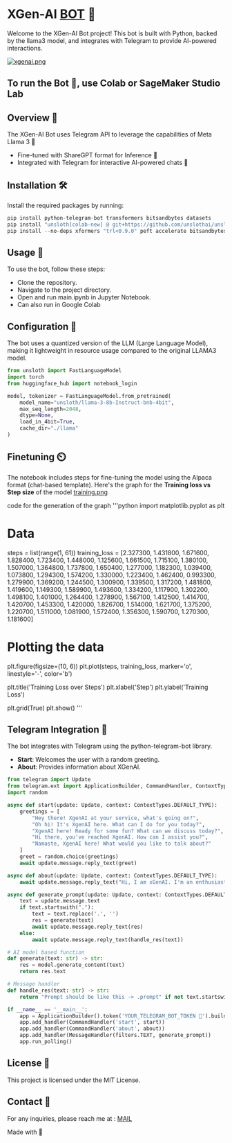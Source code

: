 # XGen-AI [BOT](https://t.me/x_genai_bot) 🤖 

Welcome to the XGen-AI Bot project! This bot is built with Python, backed by the llama3 model, and integrates with Telegram to provide AI-powered interactions.

[![xgenai.png](https://i.postimg.cc/Jz3dQcqy/xgenai.png)](https://postimg.cc/ZWRcbNXZ)

## To run the Bot 🤖, use Colab or SageMaker Studio Lab 

## Overview 🌟

The XGen-AI Bot uses Telegram API to leverage the capabilities of Meta Llama 3 💝


- Fine-tuned with ShareGPT format for Inference 🧠
- Integrated with Telegram for interactive AI-powered chats 📱

## Installation 🛠️

Install the required packages by running:

```python
pip install python-telegram-bot transformers bitsandbytes datasets
pip install "unsloth[colab-new] @ git+https://github.com/unslothai/unsloth.git"
pip install --no-deps xformers "trl<0.9.0" peft accelerate bitsandbytes
```
## Usage 🚀
To use the bot, follow these steps:

- Clone the repository.
- Navigate to the project directory.
- Open and run main.ipynb in Jupyter Notebook.
- Can also run in Google Colab

## Configuration 🚀
The bot uses a quantized version of the LLM (Large Language Model), making it lightweight in resource usage compared to the original LLAMA3 model.

``` python 
from unsloth import FastLanguageModel
import torch
from huggingface_hub import notebook_login

model, tokenizer = FastLanguageModel.from_pretrained(
    model_name="unsloth/llama-3-8b-Instruct-bnb-4bit",
    max_seq_length=2048,
    dtype=None,
    load_in_4bit=True,
    cache_dir="./llama"
)

```
## Finetuning ⏲️
The notebook includes steps for fine-tuning the model using the Alpaca format (chat-based template).
Here's the graph for the **Training loss vs Step size** of the model 
[training.png](https://postimg.cc/BLxBc1QJ)

code for the generation of the graph
'''python
import matplotlib.pyplot as plt

# Data
steps = list(range(1, 61))
training_loss = [2.327300, 1.431800, 1.671600, 1.828400, 1.723400, 1.448000, 1.125600, 1.661500, 1.715100, 1.380100, 
                 1.507000, 1.364800, 1.737800, 1.650400, 1.277000, 1.182300, 1.039400, 1.073800, 1.294300, 1.574200, 
                 1.330000, 1.223400, 1.462400, 0.993300, 1.279900, 1.369200, 1.244500, 1.300900, 1.339500, 1.317200, 
                 1.481800, 1.419600, 1.149300, 1.589900, 1.493600, 1.334200, 1.117900, 1.302200, 1.498100, 1.401000, 
                 1.264400, 1.278900, 1.567100, 1.412500, 1.414700, 1.420700, 1.453300, 1.420000, 1.826700, 1.514000, 
                 1.621700, 1.375200, 1.220700, 1.511000, 1.081900, 1.572400, 1.356300, 1.590700, 1.270300, 1.181600]

# Plotting the data
plt.figure(figsize=(10, 6))
plt.plot(steps, training_loss, marker='o', linestyle='-', color='b')

plt.title('Training Loss over Steps')
plt.xlabel('Step')
plt.ylabel('Training Loss')

plt.grid(True)
plt.show()
'''

## Telegram Integration 📱
The bot integrates with Telegram using the python-telegram-bot library.

- **Start**: Welcomes the user with a random greeting.
- **About**: Provides information about XGenAI.

```python
from telegram import Update
from telegram.ext import ApplicationBuilder, CommandHandler, ContextTypes, MessageHandler, filters
import random

async def start(update: Update, context: ContextTypes.DEFAULT_TYPE):
    greetings = [
        "Hey there! XgenAI at your service, what's going on?",
        "Oh hi! It's XgenAI here. What can I do for you today?",
        "XgenAI here! Ready for some fun? What can we discuss today?",
        "Hi there, you've reached XgenAI. How can I assist you?",
        "Namaste, XgenAI here! What would you like to talk about?"
    ]
    greet = random.choice(greetings)
    await update.message.reply_text(greet)

async def about(update: Update, context: ContextTypes.DEFAULT_TYPE):
    await update.message.reply_text("Hi, I am xGenAI. I'm an enthusiastic assistant and an AI model, backed by Meta Llama3.")

async def generate_prompt(update: Update, context: ContextTypes.DEFAULT_TYPE):
    text = update.message.text
    if text.startswith("."):
        text = text.replace('.', '')
        res = generate(text)
        await update.message.reply_text(res)
    else:
        await update.message.reply_text(handle_res(text))

# AI model based function
def generate(text: str) -> str:
    res = model.generate_content(text)
    return res.text

# Message handler
def handle_res(text: str) -> str:
    return "Prompt should be like this -> .prompt" if not text.startswith(".") else ""

if __name__ == '__main__':
    app = ApplicationBuilder().token('YOUR_TELEGRAM_BOT_TOKEN 💝').build()
    app.add_handler(CommandHandler('start', start))
    app.add_handler(CommandHandler('about', about))
    app.add_handler(MessageHandler(filters.TEXT, generate_prompt))
    app.run_polling()
```
## License 📄
This project is licensed under the MIT License.

## Contact 📧
For any inquiries, please reach me at : [MAIL](mailto:pradachan@tuta.io )


Made with 💖
